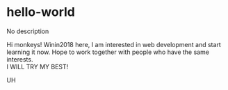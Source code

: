# hello-world
No description

Hi monkeys!
Winin2018 here, I am interested in web development and start learning it now. 
Hope to work together with people who have the same interests.  
I WILL TRY MY BEST!

UH
